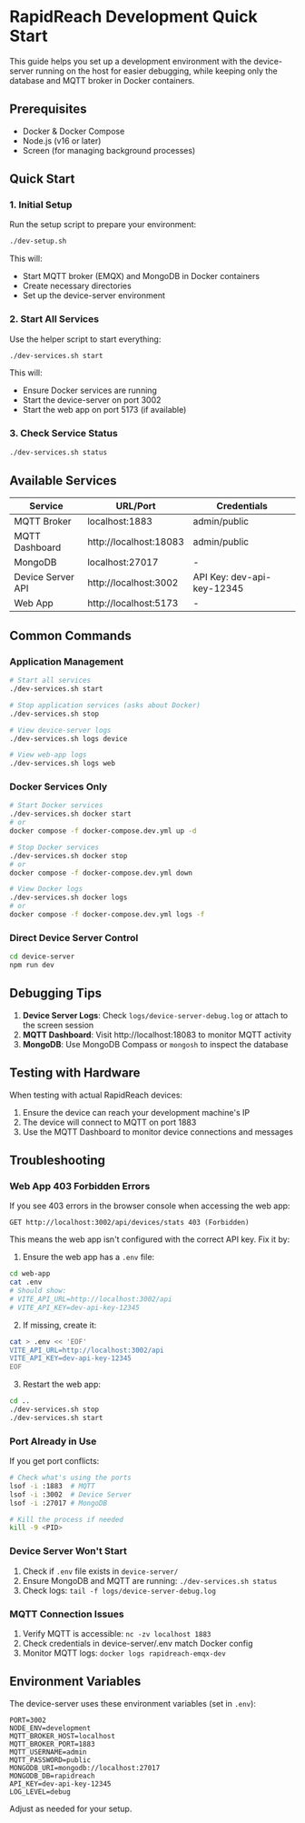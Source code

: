 # RapidReach Development Quick Start

This guide helps you set up a development environment with the device-server running on the host for easier debugging, while keeping only the database and MQTT broker in Docker containers.

## Prerequisites

- Docker & Docker Compose
- Node.js (v16 or later)
- Screen (for managing background processes)

## Quick Start

### 1. Initial Setup

Run the setup script to prepare your environment:

```bash
./dev-setup.sh
```

This will:
- Start MQTT broker (EMQX) and MongoDB in Docker containers
- Create necessary directories
- Set up the device-server environment

### 2. Start All Services

Use the helper script to start everything:

```bash
./dev-services.sh start
```

This will:
- Ensure Docker services are running
- Start the device-server on port 3002
- Start the web app on port 5173 (if available)

### 3. Check Service Status

```bash
./dev-services.sh status
```

## Available Services

| Service | URL/Port | Credentials |
|---------|----------|-------------|
| MQTT Broker | localhost:1883 | admin/public |
| MQTT Dashboard | http://localhost:18083 | admin/public |
| MongoDB | localhost:27017 | - |
| Device Server API | http://localhost:3002 | API Key: dev-api-key-12345 |
| Web App | http://localhost:5173 | - |

## Common Commands

### Application Management

```bash
# Start all services
./dev-services.sh start

# Stop application services (asks about Docker)
./dev-services.sh stop

# View device-server logs
./dev-services.sh logs device

# View web-app logs
./dev-services.sh logs web
```

### Docker Services Only

```bash
# Start Docker services
./dev-services.sh docker start
# or
docker compose -f docker-compose.dev.yml up -d

# Stop Docker services
./dev-services.sh docker stop
# or
docker compose -f docker-compose.dev.yml down

# View Docker logs
./dev-services.sh docker logs
# or
docker compose -f docker-compose.dev.yml logs -f
```

### Direct Device Server Control

```bash
cd device-server
npm run dev
```

## Debugging Tips

1. **Device Server Logs**: Check `logs/device-server-debug.log` or attach to the screen session
2. **MQTT Dashboard**: Visit http://localhost:18083 to monitor MQTT activity
3. **MongoDB**: Use MongoDB Compass or `mongosh` to inspect the database

## Testing with Hardware

When testing with actual RapidReach devices:

1. Ensure the device can reach your development machine's IP
2. The device will connect to MQTT on port 1883
3. Use the MQTT Dashboard to monitor device connections and messages

## Troubleshooting

### Web App 403 Forbidden Errors

If you see 403 errors in the browser console when accessing the web app:
```
GET http://localhost:3002/api/devices/stats 403 (Forbidden)
```

This means the web app isn't configured with the correct API key. Fix it by:

1. Ensure the web app has a `.env` file:
```bash
cd web-app
cat .env
# Should show:
# VITE_API_URL=http://localhost:3002/api
# VITE_API_KEY=dev-api-key-12345
```

2. If missing, create it:
```bash
cat > .env << 'EOF'
VITE_API_URL=http://localhost:3002/api
VITE_API_KEY=dev-api-key-12345
EOF
```

3. Restart the web app:
```bash
cd ..
./dev-services.sh stop
./dev-services.sh start
```

### Port Already in Use

If you get port conflicts:
```bash
# Check what's using the ports
lsof -i :1883  # MQTT
lsof -i :3002  # Device Server
lsof -i :27017 # MongoDB

# Kill the process if needed
kill -9 <PID>
```

### Device Server Won't Start

1. Check if `.env` file exists in `device-server/`
2. Ensure MongoDB and MQTT are running: `./dev-services.sh status`
3. Check logs: `tail -f logs/device-server-debug.log`

### MQTT Connection Issues

1. Verify MQTT is accessible: `nc -zv localhost 1883`
2. Check credentials in device-server/.env match Docker config
3. Monitor MQTT logs: `docker logs rapidreach-emqx-dev`

## Environment Variables

The device-server uses these environment variables (set in `.env`):

```env
PORT=3002
NODE_ENV=development
MQTT_BROKER_HOST=localhost
MQTT_BROKER_PORT=1883
MQTT_USERNAME=admin
MQTT_PASSWORD=public
MONGODB_URI=mongodb://localhost:27017
MONGODB_DB=rapidreach
API_KEY=dev-api-key-12345
LOG_LEVEL=debug
```

Adjust as needed for your setup.
